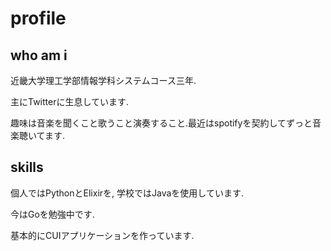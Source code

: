 # profile

## who am i

近畿大学理工学部情報学科システムコース三年.

主にTwitterに生息しています.

趣味は音楽を聞くこと歌うこと演奏すること.最近はspotifyを契約してずっと音楽聴いてます.

## skills

個人ではPythonとElixirを, 学校ではJavaを使用しています.

今はGoを勉強中です.

基本的にCUIアプリケーションを作っています.




